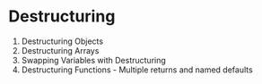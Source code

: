 # Destructuring

1. Destructuring Objects
2. Destructuring Arrays
3. Swapping Variables with Destructuring
4. Destructuring Functions - Multiple returns and named defaults
